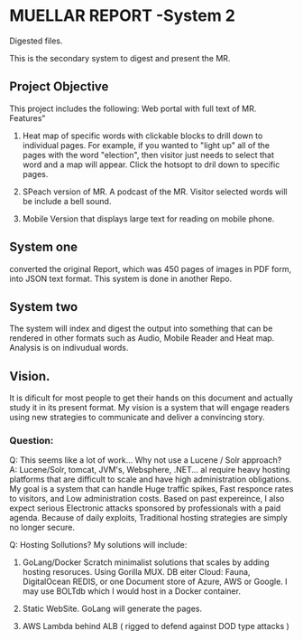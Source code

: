 # MUELLAR REPORT -System 2 

Digested files.

This is the secondary system to digest and present the MR.

## Project Objective
This project includes the following:
Web portal with full text of MR.  Features"
1. Heat map of specific words with clickable blocks to drill down to individual pages.  For example, if you wanted to "light up" all of the pages with the word "election", then visitor just needs to select that word and a map will appear.  Click the hotsopt to dril down to specific pages.

2. SPeach version of MR.  A podcast of the MR.  Visitor selected words will be include a bell sound.

3. Mobile Version that displays large text for reading on mobile phone.


## System one 
converted the original Report, which was 450 pages of images in PDF form, into JSON text format.  This system is done in another Repo.

## System two
The system will index and digest the output into something that can be rendered in other formats such as Audio, Mobile Reader and Heat map.
Analysis is on indivudual words.

## Vision.
It is dificult for most people to get their hands on this document and actually study it in its present format.  My vision is a system that will engage readers using new strategies to communicate and deliver a convincing story.

### Question:
Q: This seems like a lot of work...  Why not use a Lucene / Solr approach?  
A: Lucene/Solr, tomcat, JVM's, Websphere, .NET...  al require heavy hosting platforms that are difficult to scale and have high administration obligations.
My goal is a system that can handle Huge traffic spikes, Fast responce rates to visitors, and Low administration costs.  Based on past expereince, I also expect serious Electronic attacks sponsored by professionals with a paid agenda.  Because of daily exploits, Traditional hosting strategies are simply no longer secure.   


Q: Hosting Sollutions?
My solutions will include:
1. GoLang/Docker Scratch minimalist solutions that scales by adding hosting resoruces.  Using Gorilla MUX.  DB eiter Cloud: Fauna, DigitalOcean REDIS, or one Document store of Azure, AWS or Google.  I may use BOLTdb which I would host in a Docker container.

2. Static WebSite.  GoLang will generate the pages.

3. AWS Lambda behind ALB ( rigged to defend against DOD type attacks )


